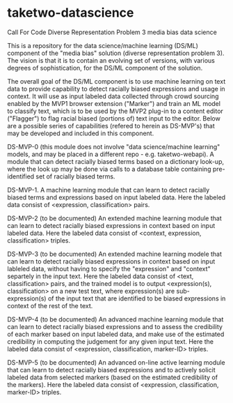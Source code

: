 # taketwo-datascience
Call For Code Diverse Representation Problem 3 media bias data science 

This is a repository for the data science/machine learning (DS/ML) component of the "media bias" solution (diverse representation problem 3). 
 The vision is that it is to contain an evolving set of versions, with various degrees of sophistication, for the DS/ML component of the solution. 

 The overall goal of the DS/ML component is to use machine learning on text data to provide capability to detect racially biased expressions and usage in context.
 It will use as input labeled data collected through crowd sourcing enabled by the MVP1 browser extension ("Marker") and train an ML model to classify text, which is to be used by the MVP2 plug-in to a content editor ("Flagger") to flag racial biased (portions of) text input to the editor. 
 Below are a possible series of capabilities (refered to herein as DS-MVP's) that may be developed and included in this component. 

 DS-MVP-0 (this module does not involve "data science/machine learning" models, and may be placed in a different repo - e.g. taketwo-webapi). A module that can detect racially biased terms based on a dictionary look-up, where the look up may be done via calls to a database table containing pre-identified set of racially biased terms. 
 
 DS-MVP-1. A machine learning module that can learn to detect racially biased terms and expressions based on input labeled data. Here the labeled data consist of <expression, classification> pairs.
 
 DS-MVP-2 (to be documented) An extended machine learning module that can learn to detect racially biased expressions in context based on input labeled data. Here the labeled data consist of <context, expression, classification> triples.
 
 DS-MVP-3 (to be documented) An extended machine learning modele that can learn to detect racially biased expressions in context based on input lableled data, without having to specify the "expression" and "context" separtely in the input text. Here the labeled data consist of <text, classification> pairs, and the trained model is to output <expression(s), classification> on a new test text, where expression(s) are sub-expression(s) of the input text that are identified to be biased expressions in context of the rest of the text. 
 
 DS-MVP-4 (to be documented) An advanced machine learning module that can learn to detect racially biased expressions and to assess the credibility of each marker based on input labeled data, and make use of the estimated credibility in computing the judgement for any given input text. Here the labeled data consist of <expression, classification, marker-ID> triples.
 
 DS-MVP-5 (to be documented) An advanced on-line active learning module that can learn to detect racially biased expressions and to actively solicit labeled data from selected markers (based on the estimated credibility of the markers). Here the labeled data consist of <expression, classification, marker-ID> triples.
